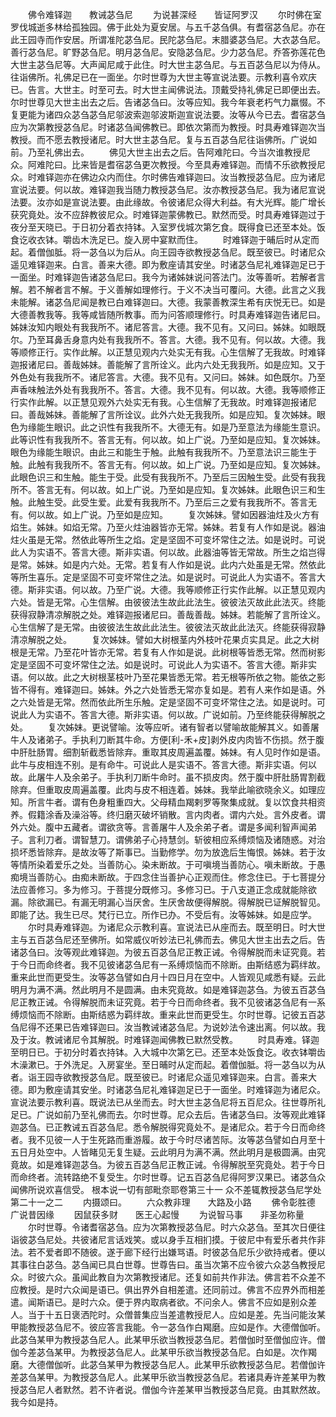 <!-- { "loadSidebar": true } -->
　　佛令难铎迦　　教诫苾刍尼
　　为说甚深经　　皆证阿罗汉
　　尔时佛在室罗伐城逝多林给孤独园。佛于此处为夏安居。与五千苾刍俱。有耆宿苾刍尼。亦在此王园寺而作安居。所谓准陀苾刍尼。民陀苾刍尼。末腊婆苾刍尼。大衣苾刍尼。善行苾刍尼。旷野苾刍尼。明月苾刍尼。安隐苾刍尼。少力苾刍尼。乔答弥莲花色大世主苾刍尼等。大声闻尼咸于此住。时大世主苾刍尼。与五百苾刍尼以为侍从。往诣佛所。礼佛足已在一面坐。尔时世尊为大世主等宣说法要。示教利喜令欢庆已。告言。大世主。时至可去。时大世主闻佛说法。顶戴受持礼佛足已即便出去。尔时世尊见大世主出去之后。告诸苾刍曰。汝等应知。我今年衰老朽气力羸惙。不复更能为诸四众苾刍苾刍尼邬波索迦邬波斯迦宣说法要。汝等从今已去。耆宿苾刍应为次第教授苾刍尼。时诸苾刍闻佛教已。即依次第而为教授。时具寿难铎迦次当教授。而不愿去教授诸尼。时大世主苾刍尼。复与五百苾刍尼往诣佛所。广说如前。乃至礼佛出去。
　　佛见大世主出去之后。告阿难陀曰。今当次谁教授尼众。阿难陀曰。比来皆是耆宿苾刍更次教授。今至具寿难铎迦。而情不乐欲教授尼众。时难铎迦亦在佛边众内而住。尔时佛告难铎迦曰。汝当教授苾刍尼。应为诸尼宣说法要。何以故。难铎迦我当随力教授苾刍尼。汝亦教授苾刍尼。我为诸尼宣说法要。汝亦如是宣说法要。由此缘故。令彼诸尼众得大利益。有大光辉。能广增长获究竟处。汝不应辞教彼尼众。时难铎迦蒙佛教已。默然而受。时具寿难铎迦过于夜分至天晓已。于日初分着衣持钵。入室罗伐城次第乞食。既得食已还至本处。饭食讫收衣钵。嚼齿木洗足已。旋入房中宴默而住。
　　时难铎迦于晡后时从定而起。着僧伽胝。将一苾刍以为后从。向王园寺欲教授苾刍尼。既至彼已。时诸尼众遥见难铎迦来。白言。善来大德。即为敷座请其安坐。时诸苾刍尼礼难铎迦足已于一面坐。时难铎迦告诸苾刍尼曰。我今为诸姊妹说问答法门。汝等善听。若解者言解。若不解者言不解。于义善解如理修行。于义不决当可覆问。大德。此言之义我未能解。诸苾刍尼闻是教已白难铎迦曰。大德。我蒙善教深生希有庆悦无已。如是大德善教我等。我等咸皆随所教事。而为问答顺理修行。时具寿难铎迦告诸尼曰。姊妹汝知内眼处有我我所不。诸尼答言。大德。我不见有。又问曰。姊妹。如眼既尔。乃至耳鼻舌身意内处有我我所不。答言。大德。我不见有。何以故。大德。我等顺修正行。实作此解。以正慧见观内六处实无有我。心生信解了无我故。时难铎迦报诸尼曰。善哉姊妹。善能解了言所诠义。此内六处无我我所。如是应知。又于外色处有我我所不。诸尼答言。大德。我不见有。又问曰。姊妹。如色既尔。乃至声香味触法外处有我我所不。答言。大德。我不见有。何以故。大德。我等顺修正行实作此解。以正慧见观外六处实无有我。心生信解了无我故。时难铎迦报诸尼曰。善哉姊妹。善能解了言所诠议。此外六处无我我所。如是应知。复次姊妹。眼色为缘能生眼识。此之识性有我我所不。大德无有。如是乃至意法为缘能生意识。此等识性有我我所不。答言无有。何以故。如上广说。乃至如是应知。复次姊妹。眼色为缘能生眼识。由此三和能生于触。此触有我我所不。乃至意法识三能生于触。此触有我我所不。答言无有。何以故。如上广说。乃至如是应知。复次姊妹。此眼色识三和生触。能生于受。此受有我我所不。乃至后三因触生受。此受有我我所不。答言无有。何以故。如上广说。乃至如是应知。复次姊妹。此眼色识三和生触。此触生受。此受生爱。此爱有我我所不。乃至后三之爱有我我所不。答言无有。何以故。如上广说。乃至如是应知。
　　复次姊妹。譬如因器油炷及火方有焰生。姊妹。如焰无常。乃至火炷油器皆亦无常。姊妹。若复有人作如是说。器油炷火虽是无常。然依此等所生之焰。定是坚固不可变坏常住之法。如是说时。可说此人为实语不。答言大德。斯非实语。何以故。此器油等皆无常故。所生之焰岂得是常。姊妹。如是内六处。无常。若复有人作如是说。此内六处虽是无常。然依此等所生喜乐。定是坚固不可变坏常住之法。如是说时。可说此人为实语不。答言大德。斯非实语。何以故。乃至广说。大德。我等顺修正行实作此解。以正慧见观内六处。皆是无常。心生信解。由彼彼法生故此此法生。彼彼法灭故此此法灭。终能获得寂静清凉解脱之处。难铎迦报诸尼曰。善哉善哉。姊妹。若能解了言所诠义。心生信解了是无常。由彼彼法生故此此法生。彼彼法灭故此此法灭。终能获得寂静清凉解脱之处。
　　复次姊妹。譬如大树根茎内外枝叶花果贞实具足。此之大树根是无常。乃至花叶皆亦无常。若复有人作如是说。此树根等皆悉无常。然而树影定是坚固不可变坏常住之法。如是说时。可说此人为实语不。答言大德。斯非实语。何以故。此之大树根茎枝叶乃至花果皆悉无常。若无根等所依之物。能依之影皆不得有。难铎迦曰。姊妹。外之六处皆悉无常亦复如是。若有人来作如是语。外之六处皆是无常。然而依此所生乐触。定是坚固不可变坏常住之法。如是说时。可说此人为实语不。答言大德。斯非实语。何以故。广说如前。乃至终能获得解脱之处。
　　复次姊妹。更说譬喻。汝等应听。诸有智者以譬喻故能解其义。如善屠牛人及诸弟子。手执利刀断其牛命。方便[利-禾+皮]剥外皮内肉皆不伤损。然于腹中肝肚肠胃。细割斩截悉皆除弃。重取其皮周遍盖覆。姊妹。有人见时作如是语。此牛与皮相连不别。是有命牛。可说此人是实语不。答言大德。斯非实语。何以故。此屠牛人及余弟子。手执利刀断牛命时。虽不损皮肉。然于腹中肝肚肠胃割截除弃。但重取皮周遍盖覆。此肉与皮不相连着。姊妹。我举此喻欲晓余义。如理应知。所言牛者。谓有色身粗重四大。父母精血羯剌罗等聚集成就。复以饮食共相资养。假籍涂香及澡浴等。终归磨灭破坏销散。言内肉者。谓内六处。言外皮者。谓外六处。腹中五藏者。谓欲贪等。言善屠牛人及余弟子者。谓是多闻利智声闻弟子。言利刀者。谓智慧刀。谓佛弟子心持慧剑。斩彼相应系缚烦恼及诸随惑。对治损坏悉皆除弃。是故汝等了斯事已。当勤修学。勿为放逸后生悔恨。姊妹。若于汝等情所染着爱乐之处。当善防心。染未断故。于可嗔境当善防心。嗔未断故。于愚痴境当善防心。由痴未断故。于四念住当善护心正观而住。修念住已。于七菩提分法应善修习。多为修习。于菩提分既修习。多修习已。于八支道正念成就能除欲漏。除欲漏已。有漏无明漏心当厌舍。生厌舍故便得解脱。得解脱已证解脱智见。即能了达。我生已尽。梵行已立。所作已办。不受后有。汝等姊妹。如是应学。
　　尔时具寿难铎迦。为诸尼众示教利喜。宣说法已从座而去。既至明日。时大世主与五百苾刍尼还至佛所。如常威仪听妙法已礼佛而去。佛见大世主出去之后。告诸苾刍曰。汝等观此难铎迦。为彼五百苾刍尼正教正诫。令得解脱而未证究竟。若于今日而命终者。我不见彼诸苾刍尼有一系缚烦恼而不除断。由斯结惑为羁绊故。重来此世而更受生。汝等苾刍譬如白月十四日月在空中。人皆观见咸悉有疑。云此明月为满不满。然此明月不是圆满。由未究竟故。如是难铎迦苾刍。为彼五百苾刍尼正教正诫。令得解脱而未证究竟。若于今日而命终者。我不见彼诸苾刍尼有一系缚烦恼而不除断。由斯结惑为羁绊故。重来此世而更受生。尔时世尊。记彼五百苾刍尼得不还果已告难铎迦曰。汝当教诫诸苾刍尼。为说妙法令速出离。何以故。我及于汝。教诫诸尼令其解脱。时难铎迦闻佛教已默然受教。
　　时具寿难。铎迦至明日已。于初分时着衣持钵。入大城中次第乞已。还至本处饭食讫。收衣钵嚼齿木澡漱已。于外洗足。入房宴坐。至日晡时从定而起。着僧伽胝。将一苾刍以为从者。诣王园寺欲教授苾刍尼。既至彼已。时诸尼众遥见难铎迦来。白言。善来大德。即为敷座请其安坐。时诸苾刍尼礼难铎迦足已于一面坐。时难铎迦为诸尼众。宣说法要示教利喜。既说法已从坐而去。时大世主苾刍尼将五百尼众。往世尊所礼足已。广说如前乃至礼佛而去。尔时世尊。尼众去后。告诸苾刍曰。汝等观此难铎迦苾刍。已正教诫五百苾刍尼。悉令解脱得究竟处不。是诸尼众。若于今日而命终者。我不见彼一人于生死路而重游履。故于今时尽诸苦际。汝等苾刍譬如白月至十五日月处空中。人皆睹见无复生疑。云此明月为满不满。然此明月是极圆满。由究竟故。如是难铎迦苾刍。为彼五百苾刍尼正教正诫。令得解脱至究竟处。若于今日而命终者。流转路绝不复受生。尔时世尊。记五百苾刍尼得阿罗汉果已。诸苾刍众闻佛所说欢喜信受。
根本说一切有部毗奈耶卷第三十一
众不差辄教授苾刍尼学处第二十一之二
　　内摄颂曰。
　　六众教非理　　大路及小路
　　佛令彰胜德　　广说昔因缘
　　因鼠获多财　　医王心起慢
　　为说智马事　　非圣勿称量
　　尔时世尊。令诸耆宿苾刍。应为次第教授苾刍尼。时六众苾刍。至其次日便往诣彼苾刍尼处。共彼诸尼言话戏笑。或以身手互相扪摸。于彼尼中有爱乐者共作非法。若不爱者即不随彼。遂于廊下经行出嫌骂语。时彼苾刍尼乐少欲持戒者。便以其事往白苾刍。苾刍闻已具白世尊。世尊告曰。虽当次第不应令彼六众苾刍教授尼众。时彼六众。虽闻此教自为次第教授诸尼。还复如前共作非法。佛言若不众差不应教授。是时六众闻是语已。俱出界外自相差遣。还同前过。佛言不应界外而相差遣。闻斯语已。是时六众。便于界内取病者欲。不问余人。佛言不应如是别众差人。当于十五日褒洒陀时。众僧普集应当差遣教授尼人。应如是差。先当问能汝某甲能教授苾刍尼不。彼应答言我能。令一苾刍作白羯磨。应如是作。大德僧伽听。此苾刍某甲为教授苾刍尼人。此某甲乐欲当教授苾刍尼。若僧伽时至僧伽应许。僧伽今差苾刍某甲。为教授苾刍尼人。此某甲乐欲当教授苾刍尼。白如是。次作羯磨。大德僧伽听。此苾刍某甲为教授苾刍尼人。此某甲乐欲教授苾刍尼。若僧伽许差苾刍某甲。为教授苾刍尼人。此某甲乐欲当教授苾刍尼。若诸具寿许差某甲为教授苾刍尼人者默然。若不许者说。僧伽今许差某甲当教授苾刍尼竟。由其默然故。我今如是持。
